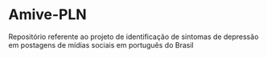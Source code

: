 # Amive-PLN
Repositório referente ao projeto de identificação de sintomas de depressão em postagens de mídias sociais em português do Brasil
